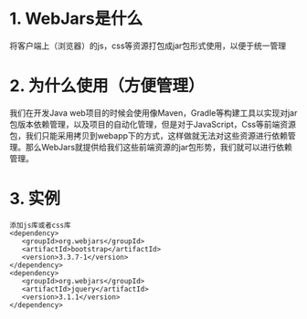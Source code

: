 # 1. WebJars是什么
将客户端上（浏览器）的js，css等资源打包成jar包形式使用，以便于统一管理
# 2. 为什么使用（方便管理）
我们在开发Java web项目的时候会使用像Maven，Gradle等构建工具以实现对jar包版本依赖管理，以及项目的自动化管理，但是对于JavaScript，Css等前端资源包，我们只能采用拷贝到webapp下的方式，这样做就无法对这些资源进行依赖管理。那么WebJars就提供给我们这些前端资源的jar包形势，我们就可以进行依赖管理。
# 3. 实例
 ```
 添加js库或者css库
 <dependency>  
    <groupId>org.webjars</groupId>  
    <artifactId>bootstrap</artifactId>  
    <version>3.3.7-1</version>  
</dependency>  
<dependency>  
    <groupId>org.webjars</groupId>  
    <artifactId>jquery</artifactId>  
    <version>3.1.1</version>  
</dependency> 
 ```